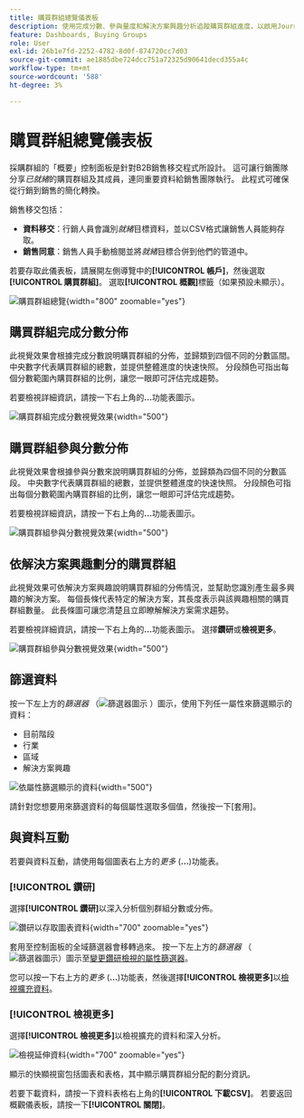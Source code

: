```yaml
---
title: 購買群組總覽儀表板
description: 使用完成分數、參與量度和解決方案興趣分析追蹤購買群組進度，以啟用Journey Optimizer B2B edition中的銷售移交功能。
feature: Dashboards, Buying Groups
role: User
exl-id: 26b1e7fd-2252-4782-8d0f-874720cc7d03
source-git-commit: ae1885dbe724dcc751a72325d90641decd355a4c
workflow-type: tm+mt
source-wordcount: '588'
ht-degree: 3%

---
```


# 購買群組總覽儀表板

採購群組的「概要」控制面板是針對B2B銷售移交程式所設計。 這可讓行銷團隊分享&#x200B;_已就緒_&#x200B;的購買群組及其成員，連同重要資料給銷售團隊執行。 此程式可確保從行銷到銷售的簡化轉換。

銷售移交包括：

* **資料移交**：行銷人員會識別&#x200B;_就緒_&#x200B;目標資料，並以CSV格式讓銷售人員能夠存取。 
* **銷售同意**：銷售人員手動檢閱並將&#x200B;_就緒_&#x200B;目標合併到他們的管道中。

若要存取此儀表板，請展開左側導覽中的&#x200B;**[!UICONTROL 帳戶]**，然後選取&#x200B;**[!UICONTROL 購買群組]**。 選取&#x200B;**[!UICONTROL 概觀]**&#x200B;標籤（如果預設未顯示）。

![購買群組總覽](./assets/buying-groups-overview.png){width="800" zoomable="yes"}
<!--
## Buying Group Status

Gain insights into your buying groups' progression with the Buying Group Status view. This visualization showcases the distribution of your buying groups categorized by their most recent status update within a specified time frame.

![Buying Groups overview](./assets/buying-groups-overview.png){width="800" zoomable="yes"}

**[!UICONTROL Status]** (y-axis): Track the journey of buying groups through various stages.
**[!UICONTROL Number of Buying Groups]** (x-axis): Quantify the number of buying groups at each status, providing a clear metric of your funnel's health and activity.

To generate a shareable PDF of your current view, click **[!UICONTROL Export]** at the top-right corner of the page. -->

## 購買群組完成分數分佈

此視覺效果會根據完成分數說明購買群組的分佈，並歸類到四個不同的分數區間。 中央數字代表購買群組的總數，並提供整體進度的快速快照。 分段顏色可指出每個分數範圍內購買群組的比例，讓您一眼即可評估完成趨勢。

若要檢視詳細資訊，請按一下右上角的&#x200B;**...**&#x200B;功能表圖示。

![購買群組完成分數視覺效果](./assets/buying-group-completion-score-chart.png){width="500"}

## 購買群組參與分數分佈

此視覺效果會根據參與分數來說明購買群組的分佈，並歸類為四個不同的分數區段。 中央數字代表購買群組的總數，並提供整體進度的快速快照。 分段顏色可指出每個分數範圍內購買群組的比例，讓您一眼即可評估完成趨勢。

若要檢視詳細資訊，請按一下右上角的&#x200B;**...**&#x200B;功能表圖示。

![購買群組參與分數視覺效果](./assets/buying-group-completion-score-chart.png){width="500"}

## 依解決方案興趣劃分的購買群組

此視覺效果可依解決方案興趣說明購買群組的分佈情況，並幫助您識別產生最多興趣的解決方案。 每個長條代表特定的解決方案，其長度表示與該興趣相關的購買群組數量。 此長條圖可讓您清楚且立即瞭解解決方案需求趨勢。

若要檢視詳細資訊，請按一下右上角的&#x200B;**...**&#x200B;功能表圖示。 選擇&#x200B;**鑽研**&#x200B;或&#x200B;**檢視更多**。

![購買群組參與分數視覺效果](./assets/buying-group-by-solution-interest-chart.png){width="500"}

## 篩選資料

按一下左上方的&#x200B;_篩選器_ （![篩選器圖示](../assets/do-not-localize/icon-filter.svg) ）圖示，使用下列任一屬性來篩選顯示的資料：

* 目前階段
* 行業
* 區域
* 解決方案興趣

![依屬性篩選顯示的資料](./assets/buying-group-overview-filters.png){width="500"}

請針對您想要用來篩選資料的每個屬性選取多個值，然後按一下[套用]。**&#x200B;**

## 與資料互動

若要與資料互動，請使用每個圖表右上方的&#x200B;_更多_ (**...**)功能表。

### [!UICONTROL 鑽研]

選擇&#x200B;**[!UICONTROL 鑽研]**&#x200B;以深入分析個別群組分數或分佈。

![鑽研以存取圖表資料](./assets/buying-group-completion-score-drill-through-view.png){width="700" zoomable="yes"}

套用至控制面板的全域篩選器會移轉過來。 按一下左上方的&#x200B;_篩選器_ （![篩選器圖示](../assets/do-not-localize/icon-filter.svg)）圖示至[變更鑽研檢視的屬性篩選器](#filter-the-data)。

您可以按一下右上方的&#x200B;_更多_ (**...**)功能表，然後選擇&#x200B;**[!UICONTROL 檢視更多]**&#x200B;以[檢視擴充資料](#view-more)。

### [!UICONTROL 檢視更多]

選擇&#x200B;**[!UICONTROL 檢視更多]**&#x200B;以檢視擴充的資料和深入分析。

![檢視延伸資料](./assets/buying-group-engagement-score-view-more.png){width="700" zoomable="yes"}

顯示的快顯視窗包括圖表和表格，其中顯示購買群組分配的劃分資訊。

若要下載資料，請按一下資料表格右上角的&#x200B;**[!UICONTROL 下載CSV]**。 若要返回概觀儀表板，請按一下&#x200B;**[!UICONTROL 關閉]**。
